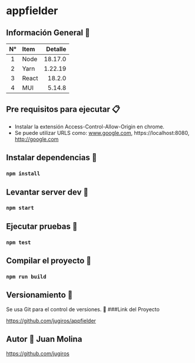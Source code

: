 <div align="left">
<h1>appfielder</h1>
</div>

## Información General 🔬

| N° | Item  |           Detalle |
|:--:|:------|------------------:|
| 1  | Node  |           18.17.0 |
| 2  | Yarn  |           1.22.19 |
| 3  | React |            18.2.0 |
| 4  | MUI   |            5.14.8 |

## Pre requisitos para ejecutar 📋

- Instalar la extensión Access-Control-Allow-Origin en chrome.
- Se puede utilizar URLS como: www.google.com, https://localhost:8080, http://google.com

## Instalar dependencias 🔨

### `npm install`

## Levantar server dev 🔨

### `npm start`

## Ejecutar pruebas 🔨

### `npm test`

## Compilar el proyecto 🔨

### `npm run build`


## Versionamiento 📌

Se usa Git para el control de versiones. 🔀
###Link del Proyecto

https://github.com/jugiros/appfielder

## Autor 👨 Juan Molina
https://github.com/jugiros